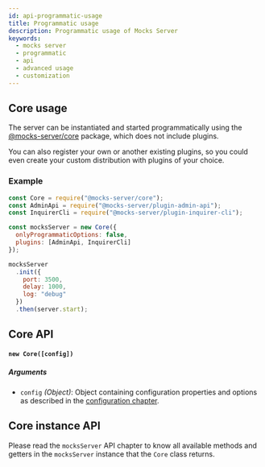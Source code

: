 ```yaml
---
id: api-programmatic-usage
title: Programmatic usage
description: Programmatic usage of Mocks Server
keywords:
  - mocks server
  - programmatic
  - api
  - advanced usage
  - customization
---
```


## Core usage

The server can be instantiated and started programmatically using the [@mocks-server/core](https://www.npmjs.com/package/@mocks-server/core) package, which does not include plugins.

You can also register your own or another existing plugins, so you could even create your custom distribution with plugins of your choice.

### Example

```javascript
const Core = require("@mocks-server/core");
const AdminApi = require("@mocks-server/plugin-admin-api");
const InquirerCli = require("@mocks-server/plugin-inquirer-cli");

const mocksServer = new Core({
  onlyProgrammaticOptions: false,
  plugins: [AdminApi, InquirerCli]
});

mocksServer
  .init({
    port: 3500,
    delay: 1000,
    log: "debug"
  })
  .then(server.start);
```

## Core API

#### `new Core([config])` 

##### Arguments

* `config` _(Object)_: Object containing configuration properties and options as described in the [configuration chapter](configuration-options.md).

## Core instance API

Please read the `mocksServer` API chapter to know all available methods and getters in the `mocksServer` instance that the `Core` class returns.
